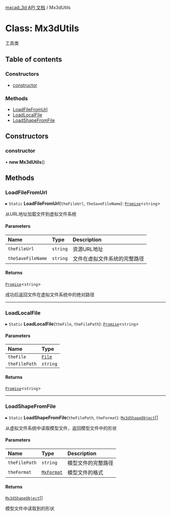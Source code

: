[mxcad_3d API 文档](../README.md) / Mx3dUtils

# Class: Mx3dUtils

工具类

## Table of contents

### Constructors

- [constructor](Mx3dUtils.md#constructor)

### Methods

- [LoadFileFromUrl](Mx3dUtils.md#loadfilefromurl)
- [LoadLocalFile](Mx3dUtils.md#loadlocalfile)
- [LoadShapeFromFile](Mx3dUtils.md#loadshapefromfile)

## Constructors

### constructor

• **new Mx3dUtils**()

## Methods

### LoadFileFromUrl

▸ `Static` **LoadFileFromUrl**(`theFileUrl`, `theSaveFileName`): [`Promise`]( https://developer.mozilla.org/en-US/docs/Web/JavaScript/Reference/Global_Objects/Promise )<`string`\>

从URL地址加载文件到虚拟文件系统

#### Parameters

| Name | Type | Description |
| :------ | :------ | :------ |
| `theFileUrl` | `string` | 资源URL地址 |
| `theSaveFileName` | `string` | 文件在虚拟文件系统的完整路径 |

#### Returns

[`Promise`]( https://developer.mozilla.org/en-US/docs/Web/JavaScript/Reference/Global_Objects/Promise )<`string`\>

成功后返回文件在虚拟文件系统中的绝对路径

___

### LoadLocalFile

▸ `Static` **LoadLocalFile**(`theFile`, `theFilePath`): [`Promise`]( https://developer.mozilla.org/en-US/docs/Web/JavaScript/Reference/Global_Objects/Promise )<`string`\>

#### Parameters

| Name | Type |
| :------ | :------ |
| `theFile` | [`File`]( https://developer.mozilla.org/en-US/docs/Web/API/File ) |
| `theFilePath` | `string` |

#### Returns

[`Promise`]( https://developer.mozilla.org/en-US/docs/Web/JavaScript/Reference/Global_Objects/Promise )<`string`\>

___

### LoadShapeFromFile

▸ `Static` **LoadShapeFromFile**(`theFilePath`, `theFormat`): [`Mx3dShapeObject`](Mx3dShapeObject.md)[]

从虚拟文件系统中读取模型文件，返回模型文件中的形状

#### Parameters

| Name | Type | Description |
| :------ | :------ | :------ |
| `theFilePath` | `string` | 模型文件的完整路径 |
| `theFormat` | [`MxFormat`](../enums/MdGe.MxFormat.md) | 模型文件的格式 |

#### Returns

[`Mx3dShapeObject`](Mx3dShapeObject.md)[]

模型文件中读取到的形状
